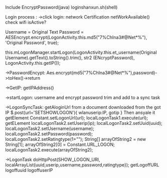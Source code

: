 Include EncryptPassword(java) loginshanxun.sh(shell)


Login process :
->click login:
  network Certification 
  netWorkAvailable() check wifi isActive?
  
  Username = Original Text
  Password = AESEncrypt.encrypt(LogonActivity.this.md5("7%ChIna3#@Net*%"), 'Original Password', true);

  this.mLogonManager.startLogon(LogonActivity.this.et_username(Original Username).getText().toString().trim(), str2 (ENcryptPassword), LogonActivity.this.getIP());

->PasswordEncypt:
  Aes.encrypt(md5("7%ChIna3#@Net*%"),password)->toHex()->return

->GetIP:
   getIPAddress()

->startLogon:
   username and encrypt password trim and add to a sync task

->LogonSyncTask:
   getAloginUrl from a document downloaded from the got IP
   $.post(url='SETSHOWLOGON'){
     wlanuserip:IP, gotip
   } 
   Then ansyale it
   getElement <LoginURL>
       Constant.setLogonUrl(url);
       localLogonTask1.execute(url);
   getELement <UserIP> <Uuid>
       localLogonTask2.setUserip(ip);
       localLogonTask2.setUuid(uuid);
          localLogonTask2.setUsername(username);
          localLogonTask2.setPassword(password);
          localLogonTask2.setRatingtype(1+"");
          String[] arrayOfString2 = new String[1];
          arrayOfString2[0] = Constant.URL_LOGON;
          localLogonTask2.execute(arrayOfString2);

->LogonTask
      doHttpPost(SHOW_LOGON_URI, localArrayList{uuid,userip,username,password,ratingtype});
      getLogoffURL  logoffuuid  logoffuserIP
